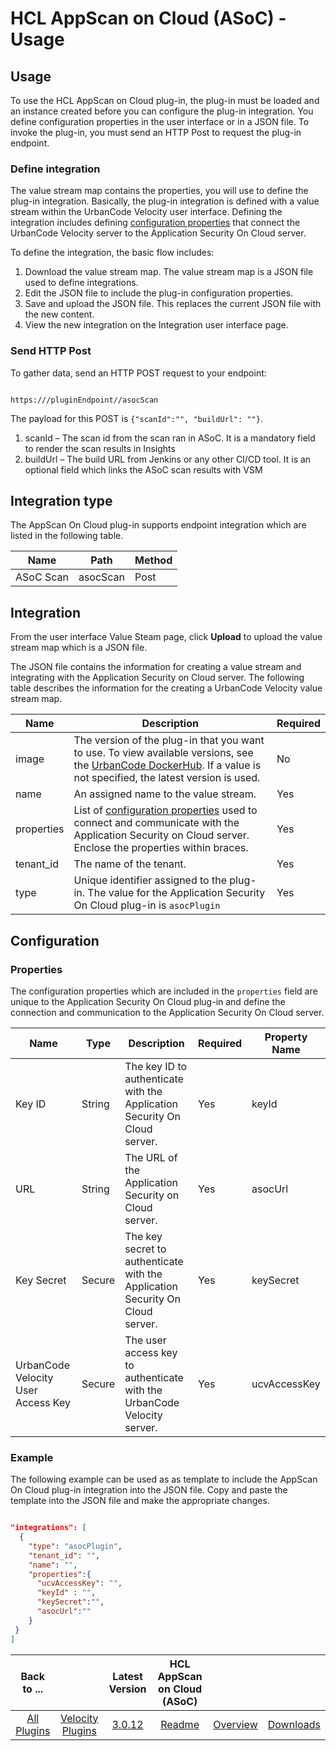 
# HCL AppScan on Cloud (ASoC) - Usage

## Usage

To use the HCL AppScan on Cloud plug-in, the plug-in must be loaded and an instance created before you can configure the plug-in integration. You define configuration properties in the user interface or in a JSON file. To invoke the plug-in, you must send an HTTP Post to request the plug-in endpoint.

### **Define integration**

The value stream map contains the properties, you will use to define the plug-in integration. Basically, the plug-in integration is defined with a value stream within the UrbanCode Velocity user interface. Defining the integration includes defining [configuration properties](#integration) that connect the UrbanCode Velocity server to the Application Security On Cloud server.

To define the integration, the basic flow includes:

1. Download the value stream map. The value stream map is a JSON file used to define integrations.
2. Edit the JSON file to include the plug-in configuration properties.
3. Save and upload the JSON file. This replaces the current JSON file with the new content.
4. View the new integration on the Integration user interface page.

### **Send HTTP Post**

To gather data, send an HTTP POST
request to your endpoint:

```url

https:///pluginEndpoint//asocScan

```

The payload for this POST is `{"scanId":"", "buildUrl": ""}`.

1. scanId – The scan id from the scan ran in ASoC. It is a mandatory field to render the scan results in Insights
2. buildUrl – The build URL from Jenkins or any other CI/CD tool. It is an optional field which links the ASoC scan results with VSM

## Integration type

The AppScan On Cloud plug-in supports endpoint integration which are listed in the following table.

| Name | Path | Method |
| --- | --- | --- |
| ASoC Scan | asocScan | Post |

## Integration

From the user interface Value Steam page, click **Upload** to upload the value stream map which is a JSON file.

The JSON file contains the information for creating a value stream and integrating with the Application Security on Cloud server. The following table describes the information for the
creating a UrbanCode Velocity value stream map.

| Name | Description | Required |
| --- | --- | --- |
| image | The version of the plug-in that you want to use. To view available versions, see the [UrbanCode DockerHub](<https://hub.docker.com/r/urbancode/ucv-ext-asoc/tags>). If a value is not specified, the latest version is used. | No |
| name | An assigned name to the value stream. | Yes |
| properties | List of [configuration properties](#properties) used to connect and communicate with the Application Security on Cloud server. Enclose the properties within braces. | Yes |
| tenant\_id | The name of the tenant. | Yes |
| type | Unique identifier assigned to the plug-in. The value for the Application Security On Cloud plug-in is `asocPlugin` | Yes |

## Configuration

### Properties

The configuration properties which are included in the `properties` field are unique to the Application Security On Cloud plug-in and define the connection and communication to the Application Security On Cloud server.

| Name | Type | Description | Required | Property Name |
| --- | --- | --- | --- | --- |
| Key ID | String | The key ID to authenticate with the Application Security On Cloud server. | Yes | keyId |
| URL | String | The URL of the Application Security on Cloud server. | Yes | asocUrl |
| Key Secret | Secure | The key secret to authenticate with the Application Security On Cloud server. | Yes | keySecret |
| UrbanCode Velocity User Access Key | Secure | The user access key to authenticate with the UrbanCode Velocity server. | Yes | ucvAccessKey |

### Example

The following example can be used as as template to include the AppScan On Cloud plug-in integration into the JSON file. Copy and
paste the template into the JSON file and make the appropriate changes.

```json

"integrations": [
  {
    "type": "asocPlugin",
    "tenant_id": "",
    "name": "",
    "properties":{
      "ucvAccessKey": "",
      "keyId" : "",
      "keySecret":"",
      "asocUrl":""
    }
 }
]
```

|Back to ...||Latest Version|HCL AppScan on Cloud (ASoC) |||
| :---: | :---: | :---: | :---: | :---: | :---: |
|[All Plugins](../../index.md)|[Velocity Plugins](../README.md)|[3.0.12](https://github.com/UrbanCode/IBM-UCV-PLUGINS/raw/main/files/ucv-ext-asoc/ucv-ext-asoc:3.0.12.tar.7z.001)|[Readme](README.md)|[Overview](overview.md)|[Downloads](downloads.md)|
